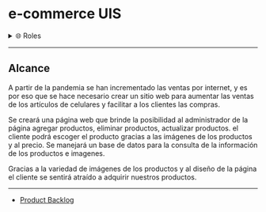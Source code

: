 # e-commerce UIS

<details>
  <summary>🌐 Roles</summary>

__________

## Scrum Master:

- Deiver Zaraza

## Equipo de Desarrollo - Team Scrum:

- Wilver Delgado
- Luis Osorio
- Nelly Cuesta
- Juan Medina

</details>

__________

## Alcance

A partir de la pandemia se han incrementado las ventas por internet, y es por eso que se hace necesario crear un sitio web para aumentar las ventas de los artículos de celulares y facilitar a los clientes las compras.

Se creará una página web que brinde la posibilidad al administrador de la página agregar productos, eliminar productos, actualizar productos. el cliente podrá escoger el producto gracias a las imágenes de los productos y al precio.
Se manejará un base de datos para la consulta de la información de los productos e imagenes.

Gracias a la variedad de imágenes de los productos y al diseño de la página el cliente se sentirá atraído a adquirir nuestros productos.

__________

<a href="https://sharing.clickup.com/l/h/6-17749265-1/60f44810d1efb76" target="_blank">

- Product Backlog

</a>
